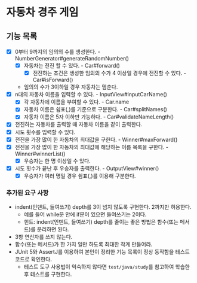 # 자동차 경주 게임

## 기능 목록

- [x] 0부터 9까지의 임의의 수를 생성한다. - NumberGenerator#generateRandomNumber()
  - [x] 자동차는 전진 할 수 있다. - Car#forward()
    - [x] 전진하는 조건은 생성한 임의의 수가 4 이상일 경우에 전진할 수 있다. - Car#isForward()
  - 임의의 수가 3이하일 경우 자동차는 멈춘다.
- [x] n대의 자동차 이름을 입력할 수 있다. - InputView#inputCarName()
    - [x] 각 자동차에 이름을 부여할 수 있다. - Car.name
    - [x] 자동차 이름은 쉼표(,)를 기준으로 구분한다. - Car#splitNames()
    - [x] 자동차 이름은 5자 이하만 가능하다. - Car#validateNameLength()
- [x] 전진하는 자동차를 출력할 때 자동차 이름을 같이 출력한다.
- [x] 시도 횟수를 입력할 수 있다.
- [x] 전진을 가장 많이 한 자동차의 최대값을 구한다. - Winner#maxForward()
- [x] 전진을 가장 많이 한 자동차의 최대값에 해당하는 이름 목록을 구한다. - Winner#winnerList()
  - [x] 우승자는 한 명 이상일 수 있다.
- [x] 시도 횟수가 끝난 후 우승자를 출력한다. - OutputView#winner()
  - [x] 우승자가 여러 명일 경우 쉼표(,)를 이용해 구분한다.

### 추가된 요구 사항

- indent(인덴트, 들여쓰기) depth를 3이 넘지 않도록 구현한다. 2까지만 허용한다.
    - 예를 들어 while문 안에 if문이 있으면 들여쓰기는 2이다.
    - 힌트: indent(인덴트, 들여쓰기) depth를 줄이는 좋은 방법은 함수(또는 메서드)를 분리하면 된다.
- 3항 연산자를 쓰지 않는다.
- 함수(또는 메서드)가 한 가지 일만 하도록 최대한 작게 만들어라.
- JUnit 5와 AssertJ를 이용하여 본인이 정리한 기능 목록이 정상 동작함을 테스트 코드로 확인한다.
    - 테스트 도구 사용법이 익숙하지 않다면 `test/java/study`를 참고하여 학습한 후 테스트를 구현한다.
